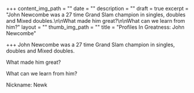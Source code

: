 +++
content_img_path = ""
date = ""
description = ""
draft = true
excerpt = "John Newcombe was a 27 time Grand Slam champion in singles, doubles and Mixed doubles.\n\nWhat made him great?\n\nWhat can we learn from him?"
layout = ""
thumb_img_path = ""
title = "Profiles In Greatness: John Newcombe"

+++
John Newcombe was a 27 time Grand Slam champion in singles, doubles and Mixed doubles.

What made him great?

What can we learn from him?

Nickname: Newk